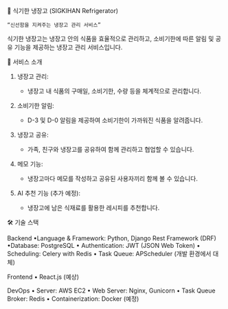 🧊 식기한 냉장고 (SIGKIHAN Refrigerator)

	“신선함을 지켜주는 냉장고 관리 서비스”
식기한 냉장고는 냉장고 안의 식품을 효율적으로 관리하고, 소비기한에 따른 알림 및 공유 기능을 제공하는 냉장고 관리 서비스입니다.

🚀 서비스 소개
1. 냉장고 관리:
   - 냉장고 내 식품의 구매일, 소비기한, 수량 등을 체계적으로 관리합니다.
  
2. 소비기한 알림:
   - D-3 및 D-0 알림을 제공하여 소비기한이 가까워진 식품을 알려줍니다.
  
3. 냉장고 공유:
   - 가족, 친구와 냉장고를 공유하여 함께 관리하고 협업할 수 있습니다.
  
4. 메모 기능:
   - 냉장고마다 메모를 작성하고 공유된 사용자끼리 함께 볼 수 있습니다.
  
5. AI 추천 기능 (추가 예정):
   - 냉장고에 남은 식재료를 활용한 레시피를 추천합니다.

🛠 기술 스택

Backend
•Language & Framework: Python, Django Rest Framework (DRF)
•Database: PostgreSQL
	•	Authentication: JWT (JSON Web Token)
	•	Scheduling: Celery with Redis
	•	Task Queue: APScheduler (개발 환경에서 대체)

Frontend
	•	React.js (예상)

DevOps
	•	Server: AWS EC2
	•	Web Server: Nginx, Gunicorn
	•	Task Queue Broker: Redis
	•	Containerization: Docker (예정)
